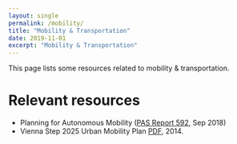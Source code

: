 ```yaml
---
layout: single
permalink: /mobility/
title: "Mobility & Transportation"
date: 2019-11-01
excerpt: "Mobility & Transportation"
---
```


This page lists some resources related to mobility & transportation.

# Relevant resources
* Planning for Autonomous Mobility ([PAS Report 592](https://www.planning.org/publications/report/9157605/), Sep 2018)
* Vienna Step 2025 Urban Mobility Plan [PDF](https://www.wien.gv.at/stadtentwicklung/studien/pdf/b008443.pdf), 2014.